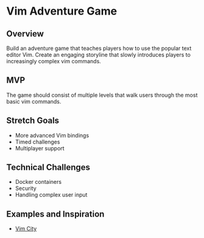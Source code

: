 # Vim Adventure Game

## Overview

Build an adventure game that teaches players how to use the popular text editor Vim. Create an engaging storyline that slowly introduces players to increasingly complex vim commands.

## MVP

The game should consist of multiple levels that walk users through the most basic vim commands.

## Stretch Goals

- More advanced Vim bindings
- Timed challenges
- Multiplayer support

## Technical Challenges

- Docker containers
- Security
- Handling complex user input

## Examples and Inspiration

- [Vim City](https://www.youtube.com/watch?v=-kkfkaAJX9I)
